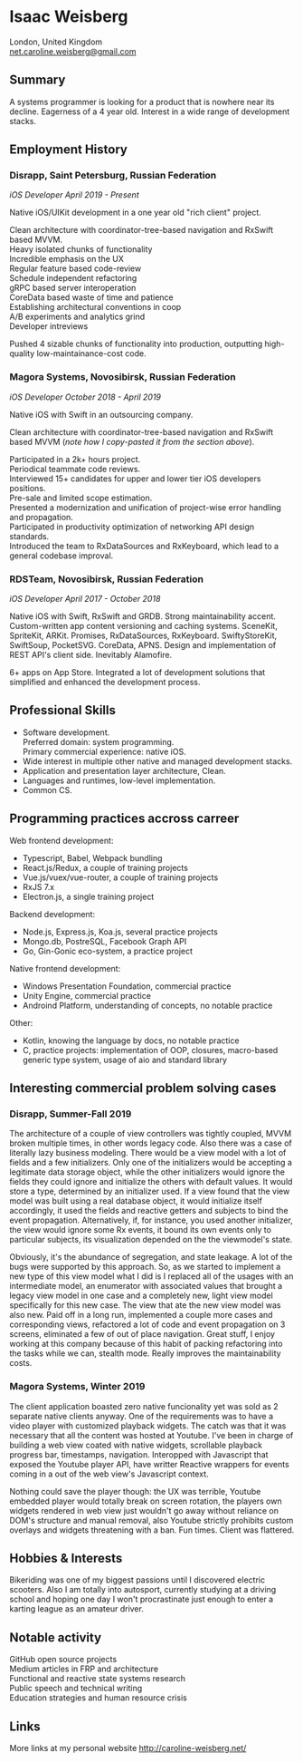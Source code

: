 # Isaac Weisberg
London, United Kingdom  
net.caroline.weisberg@gmail.com  
## Summary

A systems programmer is looking for a product that is nowhere near its decline. Eagerness of a 4 year old. Interest in a wide range of development stacks.

## Employment History

### **Disrapp, Saint Petersburg, Russian Federation**
*iOS Developer April 2019 - Present*

Native iOS/UIKit development in a one year old "rich client" project.  

Clean architecture with coordinator-tree-based navigation and RxSwift based MVVM.  
Heavy isolated chunks of functionality  
Incredible emphasis on the UX  
Regular feature based code-review  
Schedule independent refactoring  
gRPC based server interoperation  
CoreData based waste of time and patience  
Establishing architectural conventions in coop  
A/B experiments and analytics grind  
Developer intreviews

Pushed 4 sizable chunks of functionality into production, outputting high-quality low-maintainance-cost code.

### **Magora Systems, Novosibirsk, Russian Federation**  
*iOS Developer October 2018 - April 2019*

Native iOS with Swift in an outsourcing company.

Clean architecture with coordinator-tree-based navigation and RxSwift based MVVM (*note how I copy-pasted it from the section above*).  

Participated in a 2k+ hours project.  
Periodical teammate code reviews.  
Interviewed 15+ candidates for upper and lower tier iOS developers positions.  
Pre-sale and limited scope estimation.  
Presented a modernization and unification of project-wise error handling and propagation.  
Participated in productivity optimization of networking API design standards.  
Introduced the team to RxDataSources and RxKeyboard, which lead to a general codebase improval.

### **RDSTeam, Novosibirsk, Russian Federation**
*iOS Developer April 2017 - October 2018*

Native iOS with Swift, RxSwift and GRDB. Strong maintainability accent. Custom-written app content versioning and caching systems. SceneKit, SpriteKit, ARKit. Promises, RxDataSources, RxKeyboard. SwiftyStoreKit, SwiftSoup, PocketSVG. CoreData, APNS. Design and implementation of REST API's client side. Inevitably Alamofire.

6+ apps on App Store. Integrated a lot of development solutions that simplified and enhanced the development process.

## Professional Skills

- Software development.  
Preferred domain: system programming.  
Primary commercial experience: native iOS.  
- Wide interest in multiple other native and managed development stacks.
- Application and presentation layer architecture, Clean.
- Languages and runtimes, low-level implementation.
- Common CS.

## Programming practices accross carreer

Web frontend development:  
- Typescript, Babel, Webpack bundling  
- React.js/Redux, a couple of training projects  
- Vue.js/vuex/vue-router, a couple of training projects  
- RxJS 7.x  
- Electron.js, a single training project  

Backend development:  
- Node.js, Express.js, Koa.js, several practice projects  
- Mongo.db, PostreSQL, Facebook Graph API  
- Go, Gin-Gonic eco-system, a practice project  

Native frontend development:  
- Windows Presentation Foundation, commercial practice  
- Unity Engine, commercial practice  
- Androind Platform, understanding of concepts, no notable practice  

Other:  
- Kotlin, knowing the language by docs, no notable practice  
- C, practice projects: implementation of OOP, closures, macro-based generic type system, usage of aio and standard library  

## Interesting commercial problem solving cases

### Disrapp, Summer-Fall 2019

The architecture of a couple of view controllers was tightly coupled, MVVM broken multiple times, in other words legacy code. Also there was a case of literally lazy business modeling. There would be a view model with a lot of fields and a few initializers. Only one of the initializers would be accepting a legitimate data storage object, while the other initializers would ignore the fields they could ignore and initialize the others with default values. It would store a type, determined by an initializer used. If a view found that the view model was built using a real database object, it would initialize itself accordingly, it used the fields and reactive getters and subjects to bind the event propagation. Alternatively, if, for instance, you used another initializer, the view would ignore some Rx events, it bound its own events only to particular subjects, its visualization depended on the the viewmodel's state. 

Obviously, it's the abundance of segregation, and state leakage. A lot of the bugs were supported by this approach. So, as we started to implement a new type of this view model what I did is I replaced all of the usages with an intermediate model, an enumerator with associated values that brought a legacy view model in one case and a completely new, light view model specifically for this new case. The view that ate the new view model was also new. Paid off in a long run, implemented a couple more cases and corresponding views, refactored a lot of code and event propagation on 3 screens, eliminated a few of out of place navigation. Great stuff, I enjoy working at this company because of this habit of packing refactoring into the tasks while we can, stealth mode. Really improves the maintainability costs.

### Magora Systems, Winter 2019
The client application boasted zero native funcionality yet was sold as 2 separate native clients anyway. One of the requirements was to have a video player with customized playback widgets. The catch was that it was necessary that all the content was hosted at Youtube. I've been in charge of building a web view coated with native widgets, scrollable playback progress bar, timestamps, navigation. Interopped with Javascript that exposed the Youtube player API, have writter Reactive wrappers for events coming in a out of the web view's Javascript context.

Nothing could save the player though: the UX was terrible, Youtube embedded player would totally break on screen rotation, the players own widgets rendered in web view just wouldn't go away without reliance on DOM's structure and manual removal, also Youtube strictly prohibits custom overlays and widgets threatening with a ban. Fun times. Client was flattered.

## Hobbies & Interests

Bikeriding was one of my biggest passions until I discovered electric scooters. Also I am totally into autosport, currently studying at a driving school and hoping one day I won't procrastinate just enough to enter a karting league as an amateur driver.

## Notable activity

GitHub open source projects  
Medium articles in FRP and architecture  
Functional and reactive state systems research  
Public speech and technical writing  
Education strategies and human resource crisis  

## Links

More links at my personal website http://caroline-weisberg.net/

